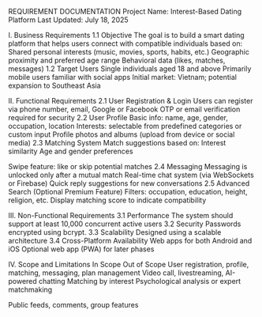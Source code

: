 REQUIREMENT DOCUMENTATION
Project Name: Interest-Based Dating Platform
Last Updated: July 18, 2025

I. Business Requirements
1.1 Objective
The goal is to build a smart dating platform that helps users connect with compatible individuals based on:
Shared personal interests (music, movies, sports, habits, etc.)
Geographic proximity and preferred age range
Behavioral data (likes, matches, messages)
1.2 Target Users
Single individuals aged 18 and above
Primarily mobile users familiar with social apps
Initial market: Vietnam; potential expansion to Southeast Asia

II. Functional Requirements
2.1 User Registration & Login
Users can register via phone number, email, Google or Facebook
OTP or email verification required for security
2.2 User Profile
Basic info: name, age, gender, occupation, location
Interests: selectable from predefined categories or custom input
Profile photos and albums (upload from device or social media)
2.3 Matching System
Match suggestions based on:
Interest similarity
Age and gender preferences

Swipe feature: like or skip potential matches
2.4 Messaging
Messaging is unlocked only after a mutual match
Real-time chat system (via WebSockets or Firebase)
Quick reply suggestions for new conversations
2.5 Advanced Search (Optional Premium Feature)
Filters: occupation, education, height, religion, etc.
Display matching score to indicate compatibility

III. Non-Functional Requirements
3.1 Performance
The system should support at least 10,000 concurrent active users
3.2 Security
Passwords encrypted using bcrypt.
3.3 Scalability
Designed using a scalable architecture
3.4 Cross-Platform Availability
Web apps for both Android and iOS
Optional web app (PWA) for later phases

IV. Scope and Limitations
In Scope
Out of Scope
User registration, profile, matching, messaging, plan management
Video call, livestreaming, AI-powered chatting
Matching by interest
Psychological analysis or expert matchmaking

Public feeds, comments, group features
